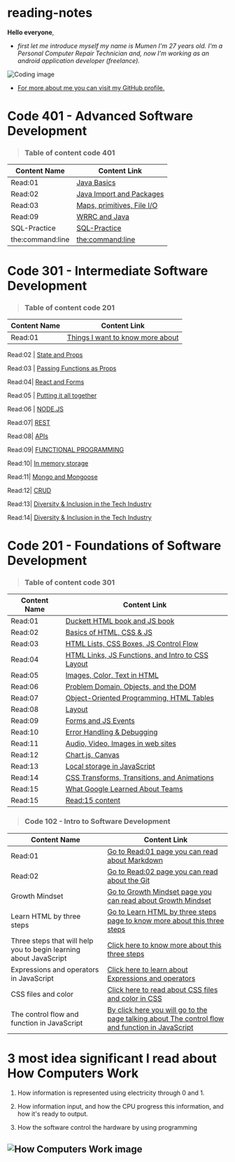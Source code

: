 # reading-notes

**Hello everyone**,

- *first let me introduce myself my name is Mumen I'm 27 years old. I'm a Personal Computer Repair Technician and, now I'm working as an android application developer (freelance).*

![Coding image](https://image.freepik.com/free-photo/programming-code-abstract-technology-background-software-developer-computer-script_34663-31.jpg)

- [For more about me you can visit my GitHub profile.](https://github.com/mumenAlmadaineh)

# Code 401 - Advanced Software Development

>### Table of content code 401

Content Name  | Content Link
--------------| -------------
Read:01 | [Java Basics](https://mumenalmadaineh.github.io/reading-notes/read1:401)
Read:02 | [Java Import and Packages](https://mumenalmadaineh.github.io/reading-notes/read2:401)
Read:03 | [Maps, primitives, File I/O](https://mumenalmadaineh.github.io/reading-notes/read3:401)
Read:09 | [WRRC and Java](https://mumenalmadaineh.github.io/reading-notes/read9:401)
SQL-Practice | [SQL-Practice](https://mumenalmadaineh.github.io/reading-notes/sql:practice)
the:command:line | [the:command:line](https://mumenalmadaineh.github.io/reading-notes/the:command:line)


# Code 301 - Intermediate Software Development

>### Table of content code 201

Content Name  | Content Link
--------------| -------------
Read:01 | [Things I want to know more about](https://mumenalmadaineh.github.io/reading-notes/read1:301)

Read:02 | [State and Props](https://mumenalmadaineh.github.io/reading-notes/read2:301)

Read:03 | [Passing Functions as Props](https://mumenalmadaineh.github.io/reading-notes/read3:301)

 Read:04| [React and Forms](https://mumenalmadaineh.github.io/reading-notes/read4:301)
 
 Read:05 | [Putting it all together](https://mumenalmadaineh.github.io/reading-notes/read5:301)
 
 Read:06 | [NODE.JS](https://mumenalmadaineh.github.io/reading-notes/read6:301)
 
 Read:07| [REST](https://mumenalmadaineh.github.io/reading-notes/read7:301)
 
 Read:08| [APIs](https://mumenalmadaineh.github.io/reading-notes/read8:301)

Read:09| [FUNCTIONAL PROGRAMMING](https://mumenalmadaineh.github.io/reading-notes/read9:301)

Read:10| [In memory storage](https://mumenalmadaineh.github.io/reading-notes/read10:301)

Read:11| [Mongo and Mongoose](https://mumenalmadaineh.github.io/reading-notes/read11:301)

Read:12| [CRUD](https://mumenalmadaineh.github.io/reading-notes/read12:301)

Read:13| [Diversity & Inclusion in the Tech Industry](https://mumenalmadaineh.github.io/reading-notes/read13:301)

Read:14| [Diversity & Inclusion in the Tech Industry](https://mumenalmadaineh.github.io/reading-notes/read14:301)



# Code 201 - Foundations of Software Development

>### Table of content code 301

Content Name  | Content Link
--------------| -------------
Read:01 | [Duckett HTML book and JS book](https://mumenalmadaineh.github.io/reading-notes/class-01)
Read:02 | [Basics of HTML, CSS & JS](https://mumenalmadaineh.github.io/reading-notes/class-02)
Read:03 | [HTML Lists, CSS Boxes, JS Control Flow](https://mumenalmadaineh.github.io/reading-notes/class-03)
Read:04 | [HTML Links, JS Functions, and Intro to CSS Layout](https://mumenalmadaineh.github.io/reading-notes/class-04)
Read:05 | [Images, Color, Text in HTML](https://mumenalmadaineh.github.io/reading-notes/class-05)
Read:06 | [Problem Domain, Objects, and the DOM](https://mumenalmadaineh.github.io/reading-notes/class-06)
Read:07 | [Object-Oriented Programming, HTML Tables](https://mumenalmadaineh.github.io/reading-notes/class-07)
Read:08 | [Layout](https://mumenalmadaineh.github.io/reading-notes/class-08)
Read:09 | [Forms and JS Events](https://mumenalmadaineh.github.io/reading-notes/class-09)
Read:10 | [Error Handling & Debugging](https://mumenalmadaineh.github.io/reading-notes/class-10)
Read:11 | [Audio, Video, Images in web sites](https://mumenalmadaineh.github.io/reading-notes/class-11)
Read:12 | [Chart.js, Canvas](https://mumenalmadaineh.github.io/reading-notes/class-12)
Read:13 | [Local storage in JavaScript](https://mumenalmadaineh.github.io/reading-notes/class-13)
Read:14 | [CSS Transforms, Transitions, and Animations](https://mumenalmadaineh.github.io/reading-notes/class-14a)
Read:15 | [What Google Learned About Teams](https://mumenalmadaineh.github.io/reading-notes/class-14b)
Read:15 | [Read:15 content](https://mumenalmadaineh.github.io/reading-notes/read:14:201)

>### Code 102 - Intro to Software Development

Content Name  | Content Link
--------------| -------------
Read:01 | [Go to Read:01 page you can read about Markdown](https://mumenalmadaineh.github.io/reading-notes/Read:01)
Read:02 | [Go to Read:02 page you can read about the Git](https://mumenalmadaineh.github.io/reading-notes/read02)
Growth Mindset | [Go to Growth Mindset page you can read about Growth Mindset](https://mumenalmadaineh.github.io/reading-notes/growthMindset)
Learn HTML by three steps | [Go to Learn HTML by three steps page to know more about this three steps](https://mumenalmadaineh.github.io/reading-notes/read03)
Three steps that will help you to begin learning about JavaScript | [Click here to know more about this three steps](https://mumenalmadaineh.github.io/reading-notes/read04)
Expressions and operators in JavaScript | [Click here to learn about Expressions and operators](https://mumenalmadaineh.github.io/reading-notes/read05)
CSS files and color | [Click here to read about CSS files and color in CSS](https://mumenalmadaineh.github.io/reading-notes/read06)
The control flow and function in JavaScript | [By click here you will go to the page talking about The control flow and function in JavaScript](https://mumenalmadaineh.github.io/reading-notes/read07)

# 3 most idea significant I read about How Computers Work

1. How information is represented using electricity through 0 and 1.

2. How information input, and how the CPU progress this information, and how it's ready to output.

3. How the software control the hardware by using  programming

## ![How Computers Work image](https://www.bina2.com/wp-content/uploads/2021/03/1-2.png)
